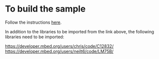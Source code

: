 # To build the sample

Follow the instructions [here](../../../../../doc/get_started/mbed-freescale-k64f-c.md).

In addition to the libraries to be imported from the link above, the following libraries need to be imported:

https://developer.mbed.org/users/chris/code/C12832/ 
https://developer.mbed.org/users/neilt6/code/LM75B/
